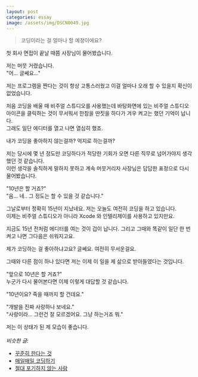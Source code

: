 ```yaml
---
layout: post
categories: essay
image: /assets/img/DSCN0049.jpg
---
```


> 코딩이라는 걸 얼마나 할 예정이에요?

첫 회사 면접이 끝날 때쯤 사장님이 물어봤습니다.

저는 머뭇 거렸습니다.  
"어... 글쎄요..."

저는 프로그램을 짠다는 것이 항상 고통스러웠고 이걸 얼마나 오래 할 수 있을지 확신이 없었습니다.

처음 코딩을 배울 때 비주얼 스튜디오를 사용했는데 바탕화면에 있는 비주얼 스튜디오 아이콘을 클릭하는 것이 무서워서 한참을 딴짓을 하다가 겨우 켜고는 했던 기억이 납니다.  
그래도 일단 에디터를 열고 나면 열심히 했죠.

내가 코딩을 좋아하지 않는걸까? 억지로 하는걸까?

저는 당시에 몇 년 정도만 코딩하다가 적당한 기회가 오면 다른 직무로 넘어가야지 생각했던 것 같습니다.  
이런 생각을 솔직하게 말하지 못하고 계속 머뭇거리자 사장님은 답답한 표정으로 다시 물어봤습니다.

"10년은 할 거죠?"  
"음... 네.. 그 정도는 할 수 있을 것 같습니다."

그날로부터 정확히 15년이 지났네요. 저는 오늘도 여전히 코딩을 하고 있습니다.  
이제는 비주얼 스튜디오가 아니라 Xcode 와 인텔리제이를 사용하고 있지만요.

지금도 15년 전처럼 에디터를 여는 것이 겁이 납니다. 그리고 그때와 똑같이 일단 한 번 켜고 나면 그다음은 쉬워지고요.

제가 코딩하는 걸 좋아하냐고요? 글쎄요. 여전히 무서운걸요.

그때와 다른 점이 하나 있다면 저는 이제 이 일을 제 삶으로 받아들였다는 것입니다.

"앞으로 10년은 할 거죠?"  
누군가 다시 물어본다면 이제 이렇게 대답할 것 같습니다.  

"10년이요? 죽을 때까지 할 건데요."  

"개발을 진짜 사랑하나 보네요."  
"사랑이라... 그런건 잘 모르겠어요. 그냥 하는거죠 뭐."

저는 이 상태가 된 제 모습이 좋습니다.
<br>
<br>
*비슷한 글:*
* [꾸준히 한다는 것](/essay/2021/12/14/steady.html)
* [매일매일 코딩하기](/essay/2022/01/05/daily-coding.html)
* [절대 포기하지 않는 사람](https://brunch.co.kr/@buildingking/47)